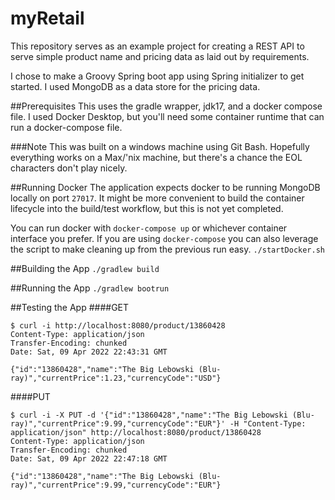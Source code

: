 # myRetail
This repository serves as an example project for creating a REST API to serve simple product name and pricing data as laid out by requirements.

I chose to make a Groovy Spring boot app using Spring initializer to get started. I used MongoDB as a data store for the pricing data.

##Prerequisites
This uses the gradle wrapper, jdk17, and a docker compose file. I used Docker Desktop, but you'll need some container runtime that can run a docker-compose file.

###Note
This was built on a windows machine using Git Bash. Hopefully everything works on a Max/'nix machine, but there's a chance the EOL characters don't play nicely.

##Running Docker
The application expects docker to be running MongoDB locally on port `27017`. It might be more convenient to build the container lifecycle into the build/test workflow, but this is not yet completed.

You can run docker with `docker-compose up` or whichever container interface you prefer. If you are using `docker-compose` you can also leverage the script to make cleaning up from the previous run easy. `./startDocker.sh`

##Building the App
```./gradlew build```

##Running the App
```./gradlew bootrun```

##Testing the App
####GET
```
$ curl -i http://localhost:8080/product/13860428
Content-Type: application/json
Transfer-Encoding: chunked
Date: Sat, 09 Apr 2022 22:43:31 GMT

{"id":"13860428","name":"The Big Lebowski (Blu-ray)","currentPrice":1.23,"currencyCode":"USD"}
```
####PUT
```
$ curl -i -X PUT -d '{"id":"13860428","name":"The Big Lebowski (Blu-ray)","currentPrice":9.99,"currencyCode":"EUR"}' -H "Content-Type: application/json" http://localhost:8080/product/13860428
Content-Type: application/json
Transfer-Encoding: chunked
Date: Sat, 09 Apr 2022 22:47:18 GMT

{"id":"13860428","name":"The Big Lebowski (Blu-ray)","currentPrice":9.99,"currencyCode":"EUR"}

```